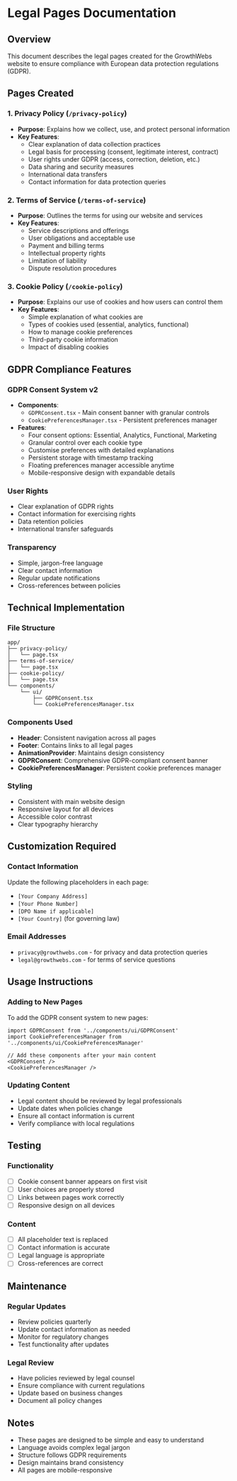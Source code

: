 # Legal Pages Documentation

## Overview
This document describes the legal pages created for the GrowthWebs website to ensure compliance with European data protection regulations (GDPR).

## Pages Created

### 1. Privacy Policy (`/privacy-policy`)
- **Purpose**: Explains how we collect, use, and protect personal information
- **Key Features**:
  - Clear explanation of data collection practices
  - Legal basis for processing (consent, legitimate interest, contract)
  - User rights under GDPR (access, correction, deletion, etc.)
  - Data sharing and security measures
  - International data transfers
  - Contact information for data protection queries

### 2. Terms of Service (`/terms-of-service`)
- **Purpose**: Outlines the terms for using our website and services
- **Key Features**:
  - Service descriptions and offerings
  - User obligations and acceptable use
  - Payment and billing terms
  - Intellectual property rights
  - Limitation of liability
  - Dispute resolution procedures

### 3. Cookie Policy (`/cookie-policy`)
- **Purpose**: Explains our use of cookies and how users can control them
- **Key Features**:
  - Simple explanation of what cookies are
  - Types of cookies used (essential, analytics, functional)
  - How to manage cookie preferences
  - Third-party cookie information
  - Impact of disabling cookies

## GDPR Compliance Features

### GDPR Consent System v2
- **Components**: 
  - `GDPRConsent.tsx` - Main consent banner with granular controls
  - `CookiePreferencesManager.tsx` - Persistent preferences manager
- **Features**:
  - Four consent options: Essential, Analytics, Functional, Marketing
  - Granular control over each cookie type
  - Customise preferences with detailed explanations
  - Persistent storage with timestamp tracking
  - Floating preferences manager accessible anytime
  - Mobile-responsive design with expandable details

### User Rights
- Clear explanation of GDPR rights
- Contact information for exercising rights
- Data retention policies
- International transfer safeguards

### Transparency
- Simple, jargon-free language
- Clear contact information
- Regular update notifications
- Cross-references between policies

## Technical Implementation

### File Structure
```
app/
├── privacy-policy/
│   └── page.tsx
├── terms-of-service/
│   └── page.tsx
├── cookie-policy/
│   └── page.tsx
└── components/
    └── ui/
        ├── GDPRConsent.tsx
        └── CookiePreferencesManager.tsx
```

### Components Used
- **Header**: Consistent navigation across all pages
- **Footer**: Contains links to all legal pages
- **AnimationProvider**: Maintains design consistency
- **GDPRConsent**: Comprehensive GDPR-compliant consent banner
- **CookiePreferencesManager**: Persistent cookie preferences manager

### Styling
- Consistent with main website design
- Responsive layout for all devices
- Accessible color contrast
- Clear typography hierarchy

## Customization Required

### Contact Information
Update the following placeholders in each page:
- `[Your Company Address]`
- `[Your Phone Number]`
- `[DPO Name if applicable]`
- `[Your Country]` (for governing law)

### Email Addresses
- `privacy@growthwebs.com` - for privacy and data protection queries
- `legal@growthwebs.com` - for terms of service questions

## Usage Instructions

### Adding to New Pages
To add the GDPR consent system to new pages:

```tsx
import GDPRConsent from '../components/ui/GDPRConsent'
import CookiePreferencesManager from '../components/ui/CookiePreferencesManager'

// Add these components after your main content
<GDPRConsent />
<CookiePreferencesManager />
```

### Updating Content
- Legal content should be reviewed by legal professionals
- Update dates when policies change
- Ensure all contact information is current
- Verify compliance with local regulations

## Testing

### Functionality
- [ ] Cookie consent banner appears on first visit
- [ ] User choices are properly stored
- [ ] Links between pages work correctly
- [ ] Responsive design on all devices

### Content
- [ ] All placeholder text is replaced
- [ ] Contact information is accurate
- [ ] Legal language is appropriate
- [ ] Cross-references are correct

## Maintenance

### Regular Updates
- Review policies quarterly
- Update contact information as needed
- Monitor for regulatory changes
- Test functionality after updates

### Legal Review
- Have policies reviewed by legal counsel
- Ensure compliance with current regulations
- Update based on business changes
- Document all policy changes

## Notes
- These pages are designed to be simple and easy to understand
- Language avoids complex legal jargon
- Structure follows GDPR requirements
- Design maintains brand consistency
- All pages are mobile-responsive

